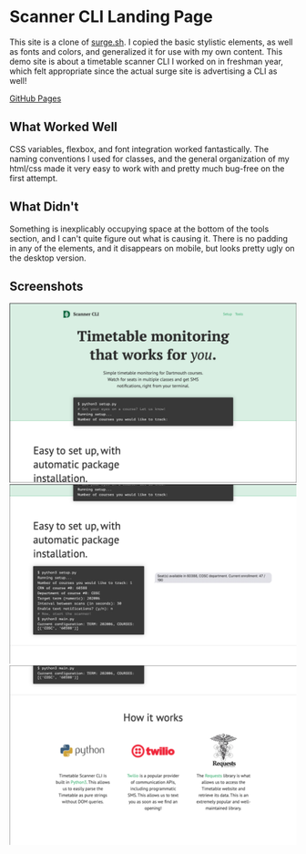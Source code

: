 # Scanner CLI Landing Page

This site is a clone of [surge.sh](https://surge.sh). I copied the basic stylistic elements, as well as fonts and colors, and generalized it for use with my own content. This demo site is about a timetable scanner CLI I worked on in freshman year, which felt appropriate since the actual surge site is advertising a CLI as well!

[GitHub Pages](https://dartmouth-cs52-20x.github.io/lab1-landingpage-jaismith/index.html)

## What Worked Well

CSS variables, flexbox, and font integration worked fantastically. The naming conventions I used for classes, and the general organization of my html/css made it very easy to work with and pretty much bug-free on the first attempt.

## What Didn't

Something is inexplicably occupying space at the bottom of the tools section, and I can't quite figure out what is causing it. There is no padding in any of the elements, and it disappears on mobile, but looks pretty ugly on the desktop version.

## Screenshots

![1](./screenshots/1.png)
![2](./screenshots/2.png)
![3](./screenshots/3.png)
